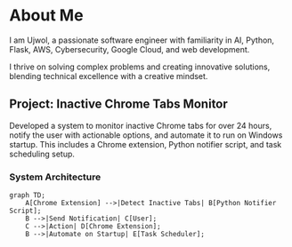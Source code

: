 # About Me

I am Ujwol, a passionate software engineer with familiarity in AI, Python, Flask, AWS, Cybersecurity, Google Cloud, and web development.

I thrive on solving complex problems and creating innovative solutions, blending technical excellence with a creative mindset.

## Project: Inactive Chrome Tabs Monitor

Developed a system to monitor inactive Chrome tabs for over 24 hours, notify the user with actionable options, and automate it to run on Windows startup. This includes a Chrome extension, Python notifier script, and task scheduling setup.

### System Architecture

```mermaid
graph TD;
    A[Chrome Extension] -->|Detect Inactive Tabs| B[Python Notifier Script];
    B -->|Send Notification| C[User];
    C -->|Action| D[Chrome Extension];
    B -->|Automate on Startup| E[Task Scheduler];